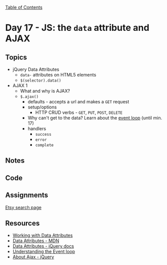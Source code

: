 [Table of Contents](/README.md)

# Day 17 - JS: the `data` attribute and AJAX

## Topics
* jQuery Data Attributes
  * `data-` attributes on HTML5 elements
  * `$(selector).data()`
* AJAX 1
  * What and why is AJAX?
  * `$.ajax()`
    * defaults - accepts a url and makes a `GET` request
    * setup/options
      * HTTP CRUD verbs - `GET`, `PUT`, `POST`, `DELETE`
    * Why can't get to the data? Learn about the [event loop](https://www.youtube.com/watch?v=8aGhZQkoFbQ) (until min. 17)
    * handlers
      * `success`
      * `error`
      * `complete`
<!-- * Updating DOM using hash changes
  * `location.hash`
  * `window.onhashchange`
* JS Functional Programming (theory)
  * Functions should be pure
    * No side effects
    * Stateless
    * Immutable -->

## Notes
<!-- More detailed notes from class, including whiteboard photos etc -->

## Code
<!-- Make sure to update the XX in the folder name if you uncomment this block-->
<!-- [Code we wrote in class today](https://github.com/TIY-Austin-Front-End-Engineering/Curriculum/tree/master/notes/day-17/examples) -->

## Assignments
[Etsy search page](https://online.theironyard.com/library/paths/115/units/863/assignments/1424)

## Resources
* [Working with Data Attributes](http://www.abeautifulsite.net/working-with-html5-data-attributes/)
* [Data Attributes - MDN](https://developer.mozilla.org/en-US/docs/Web/Guide/HTML/Using_data_attributes)
* [Data Attributes - jQuery docs](https://api.jquery.com/jquery.data/)
* [Understanding the Event loop](https://www.youtube.com/watch?v=8aGhZQkoFbQ)
* [About Ajax - jQuery](https://learn.jquery.com/ajax/)
<!-- * [Basic hashchange router](https://github.com/NicerHugs/basicRouter) -->
<!-- * [Don't be scared of functional programming](https://www.smashingmagazine.com/2014/07/dont-be-scared-of-functional-programming/) -->
